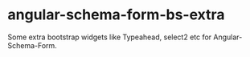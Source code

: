 # angular-schema-form-bs-extra
Some extra bootstrap widgets like Typeahead, select2 etc for Angular-Schema-Form.
